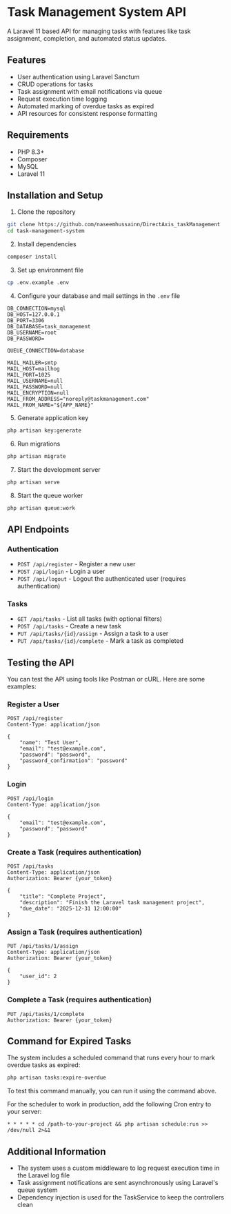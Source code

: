 # Task Management System API

A Laravel 11 based API for managing tasks with features like task assignment, completion, and automated status updates.

## Features

- User authentication using Laravel Sanctum
- CRUD operations for tasks
- Task assignment with email notifications via queue
- Request execution time logging
- Automated marking of overdue tasks as expired
- API resources for consistent response formatting

## Requirements

- PHP 8.3+
- Composer
- MySQL
- Laravel 11

## Installation and Setup

1. Clone the repository
```bash
git clone https://github.com/naseemhussainn/DirectAxis_taskManagement
cd task-management-system
```

2. Install dependencies
```bash
composer install
```

3. Set up environment file
```bash
cp .env.example .env
```

4. Configure your database and mail settings in the `.env` file
```
DB_CONNECTION=mysql
DB_HOST=127.0.0.1
DB_PORT=3306
DB_DATABASE=task_management
DB_USERNAME=root
DB_PASSWORD=

QUEUE_CONNECTION=database

MAIL_MAILER=smtp
MAIL_HOST=mailhog
MAIL_PORT=1025
MAIL_USERNAME=null
MAIL_PASSWORD=null
MAIL_ENCRYPTION=null
MAIL_FROM_ADDRESS="noreply@taskmanagement.com"
MAIL_FROM_NAME="${APP_NAME}"
```

5. Generate application key
```bash
php artisan key:generate
```

6. Run migrations
```bash
php artisan migrate
```

7. Start the development server
```bash
php artisan serve
```

8. Start the queue worker
```bash
php artisan queue:work
```

## API Endpoints

### Authentication
- `POST /api/register` - Register a new user
- `POST /api/login` - Login a user
- `POST /api/logout` - Logout the authenticated user (requires authentication)

### Tasks
- `GET /api/tasks` - List all tasks (with optional filters)
- `POST /api/tasks` - Create a new task
- `PUT /api/tasks/{id}/assign` - Assign a task to a user
- `PUT /api/tasks/{id}/complete` - Mark a task as completed

## Testing the API

You can test the API using tools like Postman or cURL. Here are some examples:

### Register a User
```
POST /api/register
Content-Type: application/json

{
    "name": "Test User",
    "email": "test@example.com",
    "password": "password",
    "password_confirmation": "password"
}
```

### Login
```
POST /api/login
Content-Type: application/json

{
    "email": "test@example.com",
    "password": "password"
}
```

### Create a Task (requires authentication)
```
POST /api/tasks
Content-Type: application/json
Authorization: Bearer {your_token}

{
    "title": "Complete Project",
    "description": "Finish the Laravel task management project",
    "due_date": "2025-12-31 12:00:00"
}
```

### Assign a Task (requires authentication)
```
PUT /api/tasks/1/assign
Content-Type: application/json
Authorization: Bearer {your_token}

{
    "user_id": 2
}
```

### Complete a Task (requires authentication)
```
PUT /api/tasks/1/complete
Authorization: Bearer {your_token}
```

## Command for Expired Tasks

The system includes a scheduled command that runs every hour to mark overdue tasks as expired:

```bash
php artisan tasks:expire-overdue
```

To test this command manually, you can run it using the command above.

For the scheduler to work in production, add the following Cron entry to your server:

```
* * * * * cd /path-to-your-project && php artisan schedule:run >> /dev/null 2>&1
```

## Additional Information

- The system uses a custom middleware to log request execution time in the Laravel log file
- Task assignment notifications are sent asynchronously using Laravel's queue system
- Dependency injection is used for the TaskService to keep the controllers clean